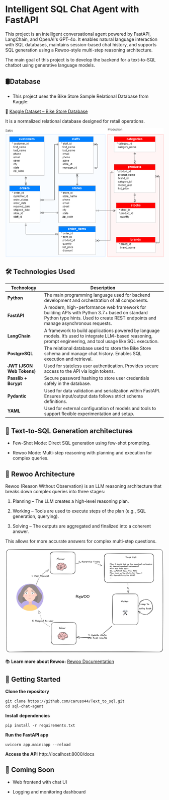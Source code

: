 # Intelligent SQL Chat Agent with FastAPI
This project is an intelligent conversational agent powered by FastAPI, LangChain, and OpenAI's GPT-4o. It enables natural language interaction with SQL databases, maintains session-based chat history, and supports SQL generation using a Rewoo-style multi-step reasoning architecture.

The main goal of this project is to develop the backend for a text-to-SQL chatbot using generative language models.


## 🛢️Database

- This project uses the Bike Store Sample Relational Database from Kaggle:

🔗 [Kaggle Dataset – Bike Store Database](https://www.kaggle.com/datasets/dillonmyrick/bike-store-sample-database)

It is a normalized relational database designed for retail operations.

![Bike Relational Database](Images/BikeRelationalDatabase.png)

## 🛠️ Technologies Used

| Technology                   | Description                                                                                                                                                                      |
| ---------------------------- | -------------------------------------------------------------------------------------------------------------------------------------------------------------------------------- |
| **Python**                | The main programming language used for backend development and orchestration of all components.                                                                                  |
| **FastAPI**                | A modern, high-performance web framework for building APIs with Python 3.7+ based on standard Python type hints. Used to create REST endpoints and manage asynchronous requests. |
| **LangChain**             | A framework to build applications powered by language models. It’s used to integrate LLM-based reasoning, prompt engineering, and tool usage like SQL execution.                 |
| **PostgreSQL**           | The relational database used to store the Bike Store schema and manage chat history. Enables SQL execution and retrieval.                                                        |
| **JWT (JSON Web Tokens)** | Used for stateless user authentication. Provides secure access to the API via login tokens.                                                                                      |
| **Passlib + Bcrypt**      | Secure password hashing to store user credentials safely in the database.                                                                                                        |
| **Pydantic**              | Used for data validation and serialization within FastAPI. Ensures input/output data follows strict schema definitions.                                                          |
| **YAML**                  | Used for external configuration of models and tools to support flexible experimentation and setup.                                                                               |



## 🧠 Text-to-SQL Generation architectures

- Few-Shot Mode: Direct SQL generation using few-shot prompting.

- Rewoo Mode: Multi-step reasoning with planning and execution for complex queries.



## 🧩 Rewoo Architecture

Rewoo (Reason Without Observation) is an LLM reasoning architecture that breaks down complex queries into three stages:

1. Planning – The LLM creates a high-level reasoning plan.

2. Working – Tools are used to execute steps of the plan (e.g., SQL generation, querying).

3. Solving – The outputs are aggregated and finalized into a coherent answer.

This allows for more accurate answers for complex multi-step questions.

![rewoo](Images/rewoo.png)


📚 **Learn more about Rewoo:**
[Rewoo Documentation](https://langchain-ai.github.io/langgraph/tutorials/rewoo/rewoo/)


## 🚀 **Getting Started**

**Clone the repository**
```
git clone https://github.com/caruso44/Text_to_sql.git
cd sql-chat-agent
```

**Install dependencies**
```
pip install -r requirements.txt
```

**Run the FastAPI app**
```
uvicorn app.main:app --reload
```

**Access the API**
http://localhost:8000/docs

## 🧪 Coming Soon

- Web frontend with chat UI

- Logging and monitoring dashboard

